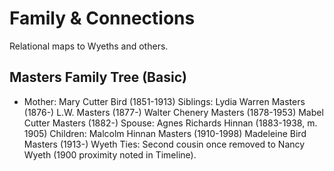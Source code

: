 # Family & Connections

Relational maps to Wyeths and others.

## Masters Family Tree (Basic)
- Mother: Mary Cutter Bird (1851-1913)
Siblings:
Lydia Warren Masters (1876-)
L.W. Masters (1877-)
Walter Chenery Masters (1878-1953)
Mabel Cutter Masters (1882-)
Spouse:
Agnes Richards Hinnan (1883-1938, m. 1905)
Children:
Malcolm Hinnan Masters (1910-1998)
Madeleine Bird Masters (1913-)
Wyeth Ties: Second cousin once removed to Nancy Wyeth (1900 proximity noted in Timeline).

